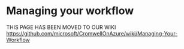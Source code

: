 # Managing your workflow
THIS PAGE HAS BEEN MOVED TO OUR WIKI
https://github.com/microsoft/CromwellOnAzure/wiki/Managing-Your-Workflow